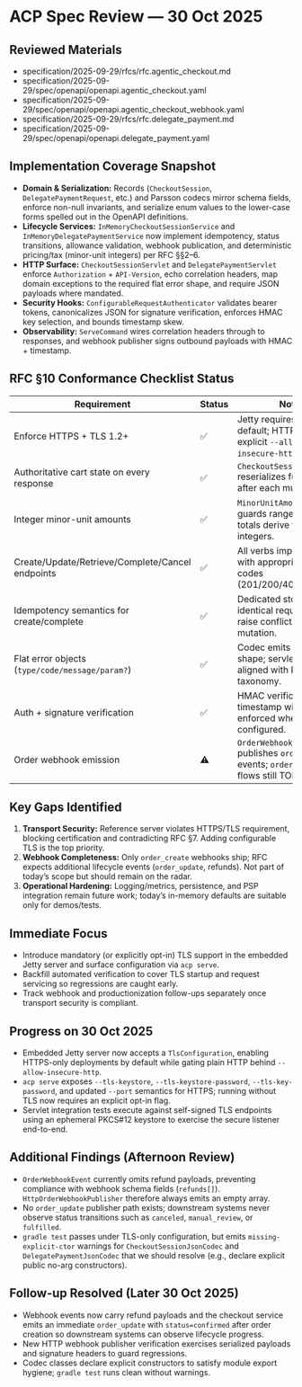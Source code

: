 # ACP Spec Review — 30 Oct 2025

## Reviewed Materials
- specification/2025-09-29/rfcs/rfc.agentic_checkout.md
- specification/2025-09-29/spec/openapi/openapi.agentic_checkout.yaml
- specification/2025-09-29/spec/openapi/openapi.agentic_checkout_webhook.yaml
- specification/2025-09-29/rfcs/rfc.delegate_payment.md
- specification/2025-09-29/spec/openapi/openapi.delegate_payment.yaml

## Implementation Coverage Snapshot
- **Domain & Serialization:** Records (`CheckoutSession`, `DelegatePaymentRequest`, etc.) and Parsson codecs mirror schema fields, enforce non-null invariants, and serialize enum values to the lower-case forms spelled out in the OpenAPI definitions.
- **Lifecycle Services:** `InMemoryCheckoutSessionService` and `InMemoryDelegatePaymentService` now implement idempotency, status transitions, allowance validation, webhook publication, and deterministic pricing/tax (minor-unit integers) per RFC §§2–6.
- **HTTP Surface:** `CheckoutSessionServlet` and `DelegatePaymentServlet` enforce `Authorization` + `API-Version`, echo correlation headers, map domain exceptions to the required flat error shape, and require JSON payloads where mandated.
- **Security Hooks:** `ConfigurableRequestAuthenticator` validates bearer tokens, canonicalizes JSON for signature verification, enforces HMAC key selection, and bounds timestamp skew.
- **Observability:** `ServeCommand` wires correlation headers through to responses, and webhook publisher signs outbound payloads with HMAC + timestamp.

## RFC §10 Conformance Checklist Status
| Requirement | Status | Notes |
| --- | --- | --- |
| Enforce HTTPS + TLS 1.2+ | ✅ | Jetty requires TLS by default; HTTP now needs explicit `--allow-insecure-http`. |
| Authoritative cart state on every response | ✅ | `CheckoutSessionServlet` reserializes full session after each mutation. |
| Integer minor-unit amounts | ✅ | `MinorUnitAmount` record guards range and all totals derive from integers. |
| Create/Update/Retrieve/Complete/Cancel endpoints | ✅ | All verbs implemented with appropriate status codes (201/200/404/409/405). |
| Idempotency semantics for create/complete | ✅ | Dedicated stores replay identical requests and raise conflicts on mutation. |
| Flat error objects (`type/code/message/param?`) | ✅ | Codec emits expected shape; servlet mapping aligned with RFC error taxonomy. |
| Auth + signature verification | ✅ | HMAC verification + timestamp window enforced when secrets configured. |
| Order webhook emission | ⚠️ | `OrderWebhookPublisher` publishes `order_create` events; `order_update` flows still TODO.

## Key Gaps Identified
1. **Transport Security:** Reference server violates HTTPS/TLS requirement, blocking certification and contradicting RFC §7. Adding configurable TLS is the top priority.
2. **Webhook Completeness:** Only `order_create` webhooks ship; RFC expects additional lifecycle events (`order_update`, refunds). Not part of today’s scope but should remain on the radar.
3. **Operational Hardening:** Logging/metrics, persistence, and PSP integration remain future work; today’s in-memory defaults are suitable only for demos/tests.

## Immediate Focus
- Introduce mandatory (or explicitly opt-in) TLS support in the embedded Jetty server and surface configuration via `acp serve`.
- Backfill automated verification to cover TLS startup and request servicing so regressions are caught early.
- Track webhook and productionization follow-ups separately once transport security is compliant.

## Progress on 30 Oct 2025
- Embedded Jetty server now accepts a `TlsConfiguration`, enabling HTTPS-only deployments by default while gating plain HTTP behind `--allow-insecure-http`.
- `acp serve` exposes `--tls-keystore`, `--tls-keystore-password`, `--tls-key-password`, and updated `--port` semantics for HTTPS; running without TLS now requires an explicit opt-in flag.
- Servlet integration tests execute against self-signed TLS endpoints using an ephemeral PKCS#12 keystore to exercise the secure listener end-to-end.

## Additional Findings (Afternoon Review)
- `OrderWebhookEvent` currently omits refund payloads, preventing compliance with webhook schema fields (`refunds[]`). `HttpOrderWebhookPublisher` therefore always emits an empty array.
- No `order_update` publisher path exists; downstream systems never observe status transitions such as `canceled`, `manual_review`, or `fulfilled`.
- `gradle test` passes under TLS-only configuration, but emits `missing-explicit-ctor` warnings for `CheckoutSessionJsonCodec` and `DelegatePaymentJsonCodec` that we should resolve (e.g., declare explicit public no-arg constructors).

## Follow-up Resolved (Later 30 Oct 2025)
- Webhook events now carry refund payloads and the checkout service emits an immediate `order_update` with `status=confirmed` after order creation so downstream systems can observe lifecycle progress.
- New HTTP webhook publisher verification exercises serialized payloads and signature headers to guard regressions.
- Codec classes declare explicit constructors to satisfy module export hygiene; `gradle test` runs clean without warnings.
